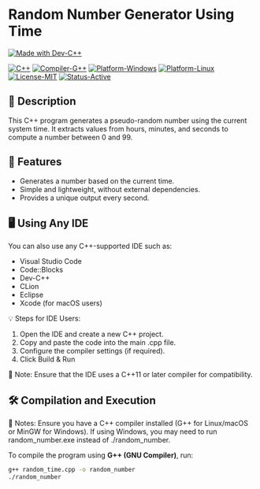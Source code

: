 # Random Number Generator Using Time

[![Made with Dev-C++](https://img.shields.io/badge/Made%20with-Dev--C%2B%2B%205.0-red?style=for-the-badge)](https://sourceforge.net/projects/orwelldevcpp/)  

[![C++](https://img.shields.io/badge/Language-C%2B%2B-blue?style=for-the-badge)](https://isocpp.org/) 
[![Compiler-G++](https://img.shields.io/badge/Compiler-G%2B%2B%2011.3-green?style=for-the-badge)](https://gcc.gnu.org/) 
[![Platform-Windows](https://img.shields.io/badge/Platform-Windows-blue?style=for-the-badge)](https://www.microsoft.com/en-us/windows/) 
[![Platform-Linux](https://img.shields.io/badge/Platform-Linux-blue?style=for-the-badge)](https://www.linux.org/)  
[![License-MIT](https://img.shields.io/badge/License-MIT-yellow?style=for-the-badge)](https://opensource.org/licenses/MIT) 
[![Status-Active](https://img.shields.io/badge/Status-Active-brightgreen?style=for-the-badge)](#)



## 📌 Description
This C++ program generates a pseudo-random number using the current system time. It extracts values from hours, minutes, and seconds to compute a number between 0 and 99.

## 🚀 Features
- Generates a number based on the current time.
- Simple and lightweight, without external dependencies.
- Provides a unique output every second.

## 🖥️ Using Any IDE
You can also use any C++-supported IDE such as:

- Visual Studio Code
- Code::Blocks
- Dev-C++
- CLion
- Eclipse
- Xcode (for macOS users)
  
💡 Steps for IDE Users:

1. Open the IDE and create a new C++ project.
2. Copy and paste the code into the main .cpp file.
3. Configure the compiler settings (if required).
4. Click Build & Run
  
📌 Note: Ensure that the IDE uses a C++11 or later compiler for compatibility.

## 🛠️ Compilation and Execution
📌 Notes:
Ensure you have a C++ compiler installed (G++ for Linux/macOS or MinGW for Windows).
If using Windows, you may need to run random_number.exe instead of ./random_number.

To compile the program using **G++ (GNU Compiler)**, run:
```sh
g++ random_time.cpp -o random_number
./random_number

